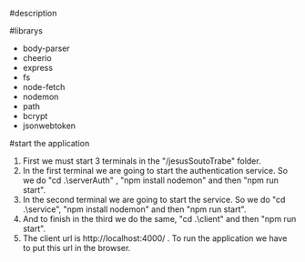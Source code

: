 #description

#librarys
- body-parser
- cheerio
- express
- fs
- node-fetch
- nodemon
- path
- bcrypt
- jsonwebtoken

#start the application 
1. First we must start 3 terminals in the "/jesusSoutoTrabe" folder.
2. In the first terminal we are going to start the authentication service. So we do "cd .\serverAuth\" , "npm install nodemon" and then "npm run start".
3. In the second terminal we are going to start the service. So we do "cd .\service\", "npm install nodemon" and then "npm run start".
4. And to finish in the third we do the same, "cd .\client\" and then "npm run start".
5. The client url is http://localhost:4000/ . To run the application we have to put this url in the browser.
